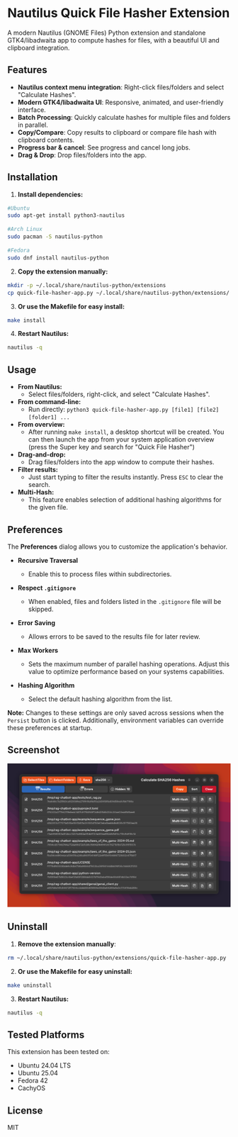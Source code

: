 # Nautilus Quick File Hasher Extension

A modern Nautilus (GNOME Files) Python extension and standalone GTK4/libadwaita app to compute hashes for files, with a beautiful UI and clipboard integration.

## Features

- **Nautilus context menu integration**: Right-click files/folders and select "Calculate Hashes".
- **Modern GTK4/libadwaita UI**: Responsive, animated, and user-friendly interface.
- **Batch Processing**: Quickly calculate hashes for multiple files and folders in parallel.
- **Copy/Compare**: Copy results to clipboard or compare file hash with clipboard contents.
- **Progress bar & cancel**: See progress and cancel long jobs.
- **Drag & Drop**: Drop files/folders into the app.

## Installation

1. **Install dependencies:**
  ```bash
  #Ubuntu
  sudo apt-get install python3-nautilus
  ```
   ```bash
  #Arch Linux
  sudo pacman -S nautilus-python
  ```
  ```bash
  #Fedora
  sudo dnf install nautilus-python
  ```
2. **Copy the extension manually:**
  ```bash
  mkdir -p ~/.local/share/nautilus-python/extensions
  cp quick-file-hasher-app.py ~/.local/share/nautilus-python/extensions/
  ```
3. **Or use the Makefile for easy install:**
  ```bash
  make install
  ```
4. **Restart Nautilus:**
  ```bash
  nautilus -q
  ```

## Usage

- **From Nautilus:**
  - Select files/folders, right-click, and select "Calculate Hashes".
- **From command-line:**
  - Run directly: `python3 quick-file-hasher-app.py [file1] [file2] [folder1] ...`
- **From overview:**
  - After running `make install`, a desktop shortcut will be created. You can then launch the app from your system application overview (press the Super key and search for "Quick File Hasher")
- **Drag-and-drop:**
  - Drag files/folders into the app window to compute their hashes.
- **Filter results:**
  - Just start typing to filter the results instantly. Press `ESC` to clear the search.
- **Multi-Hash:**
  - This feature enables selection of additional hashing algorithms for the given file.


## Preferences

The **Preferences** dialog allows you to customize the application's behavior.

- **Recursive Traversal**
  - Enable this to process files within subdirectories.

- **Respect `.gitignore`**
  - When enabled, files and folders listed in the `.gitignore` file will be skipped.

- **Error Saving**
  - Allows errors to be saved to the results file for later review.

- **Max Workers**
  - Sets the maximum number of parallel hashing operations. Adjust this value to optimize performance based on your systems capabilities.

- **Hashing Algorithm**
  - Select the default hashing algorithm from the list.

**Note:** Changes to these settings are only saved across sessions when the `Persist` button is clicked. Additionally, environment variables can override these preferences at startup.

## Screenshot

![demo](<demo.png>)

## Uninstall

1. **Remove the extension manually**:
```bash
rm ~/.local/share/nautilus-python/extensions/quick-file-hasher-app.py
```

2. **Or use the Makefile for easy uninstall:**
```bash
make uninstall
```
3. **Restart Nautilus:**
  ```bash
  nautilus -q
  ```

## Tested Platforms

This extension has been tested on:

- Ubuntu 24.04 LTS
- Ubuntu 25.04
- Fedora 42
- CachyOS

## License
MIT